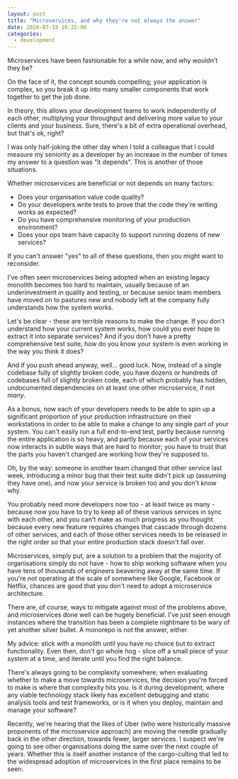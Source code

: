 ```yaml
---
layout: post
title: "Microservices, and why they're not always the answer"
date: 2020-07-18 16:25:00
categories:
  - development
---
```

Microservices have been fashionable for a while now, and why wouldn't they be?

On the face of it, the concept sounds compelling; your application is complex, so you break it up into
many smaller components that work together to get the job done.

In theory, this allows your development teams to work independently of each other, multiplying your
throughput and delivering more value to your clients and your business. Sure, there's a bit of extra
operational overhead, but that's ok, right?

<!--more-->

I was only half-joking the other day when I told a colleague that I could measure my seniority as a
developer by an increase in the number of times my answer to a question was "it depends". This is another
of those situations.

Whether microservices are beneficial or not depends on many factors:

  * Does your organisation value code quality?
  * Do your developers write tests to prove that the code they're writing works as expected?
  * Do you have comprehensive monitoring of your production environment?
  * Does your ops team have capacity to support running dozens of new services?
  
If you can't answer "yes" to all of these questions, then you might want to reconsider.

I've often seen microservices being adopted when an existing legacy monolith becomes too hard to maintain,
usually because of an underinvestment in quality and testing, or because senior team members have moved on
to pastures new and nobody left at the company fully understands how the system works.

Let's be clear - these are terrible reasons to make the change. If you don't understand how your current
system works, how could you ever hope to extract it into separate services? And if you don't have a pretty
comprehensive test suite, how do you know your system is even working in the way you think it does?

And if you push ahead anyway, well... good luck. Now, instead of a single codebase fully of slightly
broken code, you have dozens or hundreds of codebases full of slightly broken code, each of which probably
has hidden, undocumented dependencies on at least one other microservice, if not _many_.

As a bonus, now each of your developers needs to be able to spin up a significant proportion of your
production infrastructure on their workstations in order to be able to make a change to any single part of
your system. You can't easily run a full end-to-end test, partly because running the entire application is
so heavy, and partly because each of your services now interacts in subtle ways that are hard to monitor;
you have to trust that the parts you haven't changed are working how they're supposed to.

Oh, by the way: someone in another team changed that other service last week, introducing a minor bug that
their test suite didn't pick up (assuming they have one), and now your service is broken too and you don't
know why.

You probably need more developers now too - at least twice as many - because now you have to try to keep
all of these various services in sync with each other, and you can't make as much progress as you thought
because every new feature requires changes that cascade through dozens of other services, and each of those
other services needs to be released in the right order so that your entire production stack doesn't fall
over.

Microservices, simply put, are a solution to a problem that the majority of organisations simply do not
have - how to ship working software when you have tens of thousands of engineers beavering away at the same
time. If you're not operating at the scale of somewhere like Google, Facebook or Netflix, chances are good
that you don't need to adopt a microservice architecture.

There are, of course, ways to mitigate against most of the problems above, and microservices done well can
be hugely beneficial. I've just seen enough instances where the transition has been a complete nightmare
to be wary of yet another silver bullet. A monorepo is not the answer, either.

My advice: stick with a monolith until you have no choice but to extract functionality. Even then, don't
go whole hog - slice off a small piece of your system at a time, and iterate until you find the right
balance.

There's always going to be complexity somewhere; when evaluating whether to make a move towards microservices,
the decision you're forced to make is where that complexity hits you. Is it during development, where any
viable technology stack likely has excellent debugging and static analysis tools and test frameworks, or is
it when you deploy, maintain and manage your software?

Recently, we're hearing that the likes of Uber (who were historically massive proponents of the microservice
approach) are moving the needle gradually back in the other direction, towards fewer, larger services. I
suspect we're going to see other organisations doing the same over the next couple of years. Whether this is
itself another instance of the cargo-culting that led to the widespread adoption of microservices in the first
place remains to be seen.
